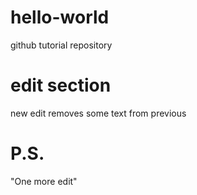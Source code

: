 # hello-world
github tutorial repository
# edit section
new edit removes some text from previous 
# P.S.
"One more edit"
